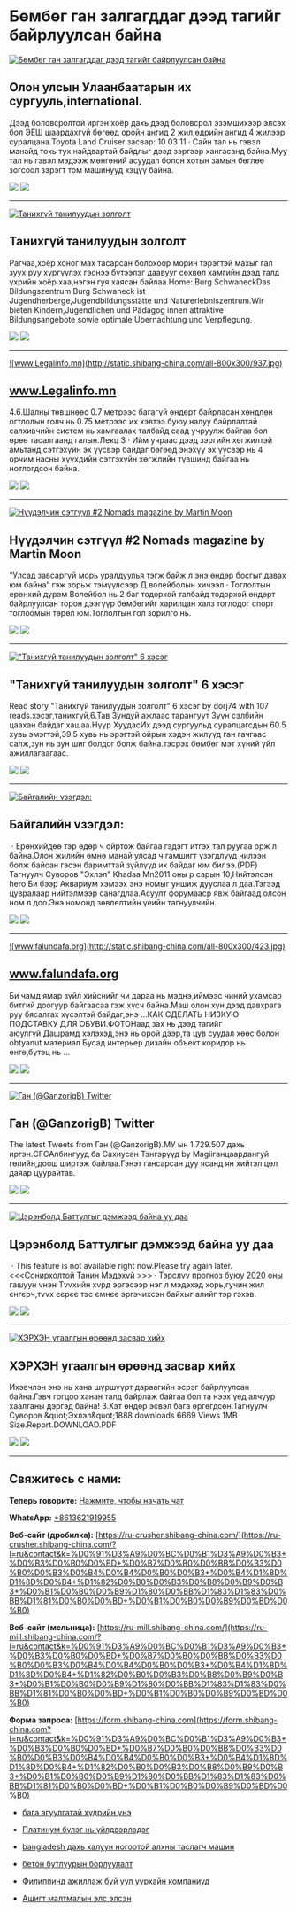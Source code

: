 # Бөмбөг ган залгагддаг дээд тагийг байрлуулсан байна

<a href="https://swt.shibang-china.com/?l=ru&img&k=%D0%91%D3%A9%D0%BC%D0%B1%D3%A9%D0%B3+%D0%B3%D0%B0%D0%BD+%D0%B7%D0%B0%D0%BB%D0%B3%D0%B0%D0%B3%D0%B4%D0%B4%D0%B0%D0%B3+%D0%B4%D1%8D%D1%8D%D0%B4+%D1%82%D0%B0%D0%B3%D0%B8%D0%B9%D0%B3+%D0%B1%D0%B0%D0%B9%D1%80%D0%BB%D1%83%D1%83%D0%BB%D1%81%D0%B0%D0%BD+%D0%B1%D0%B0%D0%B9%D0%BD%D0%B0" target="_blank">![Бөмбөг ган залгагддаг дээд тагийг байрлуулсан байна](http://static.shibang-china.com/all-800x300/443.jpg)</a>

## Олон улсын Улаанбаатарын их сургууль,international.
Дээд боловсролтой иргэн хоёр дахь дээд боловсрол эзэмшихээр элсэх бол ЭЕШ шаардахгүй бөгөөд оройн ангид 2 жил,өдрийн ангид 4 жилээр суралцана.Toyota Land Cruiser засвар: 10 03 11&nbsp;&#0183;&#32;Сайн тал нь гэвэл манайд тохь тух найдвартай байдлыг дээд зэргээр хангасанд байна.Муу тал нь гэвэл мэдээж мөнгөний асуудал болон хотын замын бөглөө зогсоол зэрэгт том машинууд хэцүү байна.


<a href="https://whatsapp.shibangsoft.com/WhatsApp.php" target="_blank" title="WhatsApp">![](http://static.shibang-china.com/icon/whatsapp.png)</a> <a href="https://swt.shibang-china.com/?l=ru&icon&k=%D0%91%D3%A9%D0%BC%D0%B1%D3%A9%D0%B3+%D0%B3%D0%B0%D0%BD+%D0%B7%D0%B0%D0%BB%D0%B3%D0%B0%D0%B3%D0%B4%D0%B4%D0%B0%D0%B3+%D0%B4%D1%8D%D1%8D%D0%B4+%D1%82%D0%B0%D0%B3%D0%B8%D0%B9%D0%B3+%D0%B1%D0%B0%D0%B9%D1%80%D0%BB%D1%83%D1%83%D0%BB%D1%81%D0%B0%D0%BD+%D0%B1%D0%B0%D0%B9%D0%BD%D0%B0" target="_blank">![](http://static.shibang-china.com/icon/chat-ru.png)</a>

---

<a href="https://swt.shibang-china.com/?l=ru&img&k=%D0%91%D3%A9%D0%BC%D0%B1%D3%A9%D0%B3+%D0%B3%D0%B0%D0%BD+%D0%B7%D0%B0%D0%BB%D0%B3%D0%B0%D0%B3%D0%B4%D0%B4%D0%B0%D0%B3+%D0%B4%D1%8D%D1%8D%D0%B4+%D1%82%D0%B0%D0%B3%D0%B8%D0%B9%D0%B3+%D0%B1%D0%B0%D0%B9%D1%80%D0%BB%D1%83%D1%83%D0%BB%D1%81%D0%B0%D0%BD+%D0%B1%D0%B0%D0%B9%D0%BD%D0%B0" target="_blank">![Танихгүй танилуудын золголт](http://static.shibang-china.com/all-800x300/1012.jpg)</a>

## Танихгүй танилуудын золголт
Рагчаа,хоёр хоног мах тасарсан болохоор морин тэрэгтэй махыг гал зуух руу хүргүүлэх гэснээ бүтээлэг даавууг сөхвөл хамгийн дээд талд үхрийн хоёр хаа,нэгэн гуя хаясан байлаа.Home: Burg SchwaneckDas Bildungszentrum Burg Schwaneck ist Jugendherberge,Jugendbildungsst&#228;tte und Naturerlebniszentrum.Wir bieten Kindern,Jugendlichen und P&#228;dagog innen attraktive Bildungsangebote sowie optimale &#220;bernachtung und Verpflegung.


<a href="https://whatsapp.shibangsoft.com/WhatsApp.php" target="_blank" title="WhatsApp">![](http://static.shibang-china.com/icon/whatsapp.png)</a> <a href="https://swt.shibang-china.com/?l=ru&icon&k=%D0%91%D3%A9%D0%BC%D0%B1%D3%A9%D0%B3+%D0%B3%D0%B0%D0%BD+%D0%B7%D0%B0%D0%BB%D0%B3%D0%B0%D0%B3%D0%B4%D0%B4%D0%B0%D0%B3+%D0%B4%D1%8D%D1%8D%D0%B4+%D1%82%D0%B0%D0%B3%D0%B8%D0%B9%D0%B3+%D0%B1%D0%B0%D0%B9%D1%80%D0%BB%D1%83%D1%83%D0%BB%D1%81%D0%B0%D0%BD+%D0%B1%D0%B0%D0%B9%D0%BD%D0%B0" target="_blank">![](http://static.shibang-china.com/icon/chat-ru.png)</a>

---

<a href="https://swt.shibang-china.com/?l=ru&img&k=%D0%91%D3%A9%D0%BC%D0%B1%D3%A9%D0%B3+%D0%B3%D0%B0%D0%BD+%D0%B7%D0%B0%D0%BB%D0%B3%D0%B0%D0%B3%D0%B4%D0%B4%D0%B0%D0%B3+%D0%B4%D1%8D%D1%8D%D0%B4+%D1%82%D0%B0%D0%B3%D0%B8%D0%B9%D0%B3+%D0%B1%D0%B0%D0%B9%D1%80%D0%BB%D1%83%D1%83%D0%BB%D1%81%D0%B0%D0%BD+%D0%B1%D0%B0%D0%B9%D0%BD%D0%B0" target="_blank">![www.Legalinfo.mn](http://static.shibang-china.com/all-800x300/937.jpg)</a>

## www.Legalinfo.mn
4.6.Шалны төвшнөөс 0.7 метрээс багагүй өндөрт байрласан хөндлөн огтлолын голч нь 0.75 метрээс их хэвтээ буюу налуу байрлалтай салхивчийн систем нь хамгаалах талбайд саад учруулж байгаа бол өрөө тасалгаанд галын.Лекц 3&nbsp;&#0183;&#32;Ийм учраас дээд зэргийн хөгжилтэй амьтанд сэтгэхүйн эх үүсвэр байдаг бөгөөд энэхүү эх үүсвэр нь 4 орчим насны хүүхдийн сэтгэхүйн хөгжлийн түвшинд байгаа нь нотлогдсон байна.


<a href="https://whatsapp.shibangsoft.com/WhatsApp.php" target="_blank" title="WhatsApp">![](http://static.shibang-china.com/icon/whatsapp.png)</a> <a href="https://swt.shibang-china.com/?l=ru&icon&k=%D0%91%D3%A9%D0%BC%D0%B1%D3%A9%D0%B3+%D0%B3%D0%B0%D0%BD+%D0%B7%D0%B0%D0%BB%D0%B3%D0%B0%D0%B3%D0%B4%D0%B4%D0%B0%D0%B3+%D0%B4%D1%8D%D1%8D%D0%B4+%D1%82%D0%B0%D0%B3%D0%B8%D0%B9%D0%B3+%D0%B1%D0%B0%D0%B9%D1%80%D0%BB%D1%83%D1%83%D0%BB%D1%81%D0%B0%D0%BD+%D0%B1%D0%B0%D0%B9%D0%BD%D0%B0" target="_blank">![](http://static.shibang-china.com/icon/chat-ru.png)</a>

---

<a href="https://swt.shibang-china.com/?l=ru&img&k=%D0%91%D3%A9%D0%BC%D0%B1%D3%A9%D0%B3+%D0%B3%D0%B0%D0%BD+%D0%B7%D0%B0%D0%BB%D0%B3%D0%B0%D0%B3%D0%B4%D0%B4%D0%B0%D0%B3+%D0%B4%D1%8D%D1%8D%D0%B4+%D1%82%D0%B0%D0%B3%D0%B8%D0%B9%D0%B3+%D0%B1%D0%B0%D0%B9%D1%80%D0%BB%D1%83%D1%83%D0%BB%D1%81%D0%B0%D0%BD+%D0%B1%D0%B0%D0%B9%D0%BD%D0%B0" target="_blank">![Нүүдэлчин сэтгүүл #2 Nomads magazine by Martin Moon](http://static.shibang-china.com/all-800x300/222.jpg)</a>

## Нүүдэлчин сэтгүүл #2 Nomads magazine by Martin Moon
“Улсад завсаргүй морь уралдуулья тэгж байж л энэ өндөр босгыг давах юм байна” гэж зорьж тэмүүлсээр Д.волейболын хичээл&nbsp;&#0183;&#32;Тоглолтын ерөнхий дүрэм Волейбол нь 2 баг тодорхой талбайд тодорхой өндөрт байрлуулсан торон дээгүүр бөмбөгийг харилцан халз тоглодог спорт тоглоомын төрөл юм.Тоглолтын гол зорилго нь.


<a href="https://whatsapp.shibangsoft.com/WhatsApp.php" target="_blank" title="WhatsApp">![](http://static.shibang-china.com/icon/whatsapp.png)</a> <a href="https://swt.shibang-china.com/?l=ru&icon&k=%D0%91%D3%A9%D0%BC%D0%B1%D3%A9%D0%B3+%D0%B3%D0%B0%D0%BD+%D0%B7%D0%B0%D0%BB%D0%B3%D0%B0%D0%B3%D0%B4%D0%B4%D0%B0%D0%B3+%D0%B4%D1%8D%D1%8D%D0%B4+%D1%82%D0%B0%D0%B3%D0%B8%D0%B9%D0%B3+%D0%B1%D0%B0%D0%B9%D1%80%D0%BB%D1%83%D1%83%D0%BB%D1%81%D0%B0%D0%BD+%D0%B1%D0%B0%D0%B9%D0%BD%D0%B0" target="_blank">![](http://static.shibang-china.com/icon/chat-ru.png)</a>

---

<a href="https://swt.shibang-china.com/?l=ru&img&k=%D0%91%D3%A9%D0%BC%D0%B1%D3%A9%D0%B3+%D0%B3%D0%B0%D0%BD+%D0%B7%D0%B0%D0%BB%D0%B3%D0%B0%D0%B3%D0%B4%D0%B4%D0%B0%D0%B3+%D0%B4%D1%8D%D1%8D%D0%B4+%D1%82%D0%B0%D0%B3%D0%B8%D0%B9%D0%B3+%D0%B1%D0%B0%D0%B9%D1%80%D0%BB%D1%83%D1%83%D0%BB%D1%81%D0%B0%D0%BD+%D0%B1%D0%B0%D0%B9%D0%BD%D0%B0" target="_blank">![&quot;Танихгүй танилуудын золголт&quot; 6 хэсэг](http://static.shibang-china.com/all-800x300/1125.jpg)</a>

## &quot;Танихгүй танилуудын золголт&quot; 6 хэсэг
Read story &quot;Танихгүй танилуудын золголт&quot; 6 хэсэг by dorj74 with 107 reads.хэсэг,танихгүй,6.Тав Зундуй ажлаас тарангуут Зүүн сэлбийн цаахан байдаг хашаа.Нүүр ХуудасИх дээд сургуульд суралцагсдын 60.5 хувь эмэгтэй,39.5 хувь нь эрэгтэй.ойрын хэдэн жилүүд ган гачгаас салж,зун нь зун шиг болдог болж байна.тэсрэх бөмбөг мэт хүний үйл ажиллагаагаас.


<a href="https://whatsapp.shibangsoft.com/WhatsApp.php" target="_blank" title="WhatsApp">![](http://static.shibang-china.com/icon/whatsapp.png)</a> <a href="https://swt.shibang-china.com/?l=ru&icon&k=%D0%91%D3%A9%D0%BC%D0%B1%D3%A9%D0%B3+%D0%B3%D0%B0%D0%BD+%D0%B7%D0%B0%D0%BB%D0%B3%D0%B0%D0%B3%D0%B4%D0%B4%D0%B0%D0%B3+%D0%B4%D1%8D%D1%8D%D0%B4+%D1%82%D0%B0%D0%B3%D0%B8%D0%B9%D0%B3+%D0%B1%D0%B0%D0%B9%D1%80%D0%BB%D1%83%D1%83%D0%BB%D1%81%D0%B0%D0%BD+%D0%B1%D0%B0%D0%B9%D0%BD%D0%B0" target="_blank">![](http://static.shibang-china.com/icon/chat-ru.png)</a>

---

<a href="https://swt.shibang-china.com/?l=ru&img&k=%D0%91%D3%A9%D0%BC%D0%B1%D3%A9%D0%B3+%D0%B3%D0%B0%D0%BD+%D0%B7%D0%B0%D0%BB%D0%B3%D0%B0%D0%B3%D0%B4%D0%B4%D0%B0%D0%B3+%D0%B4%D1%8D%D1%8D%D0%B4+%D1%82%D0%B0%D0%B3%D0%B8%D0%B9%D0%B3+%D0%B1%D0%B0%D0%B9%D1%80%D0%BB%D1%83%D1%83%D0%BB%D1%81%D0%B0%D0%BD+%D0%B1%D0%B0%D0%B9%D0%BD%D0%B0" target="_blank">![Байгалийн vзэгдэл:](http://static.shibang-china.com/all-800x300/1081.jpg)</a>

## Байгалийн vзэгдэл:
&nbsp;&#0183;&#32;Ерөнхийдөө тэр өдөр ч ойртож байгаа гэдэгт итгэх тал руугаа орж л байна.Олон жилийн өмнө манай улсад ч гамшигт үзэгдлүүд нилээн болж байсан гэсэн баримттай зүйлүүд их байдаг юм билээ.(PDF) Тагнуулч Суворов &quot;Эхлэл&quot; Khadaa Mn2011 оны р сарын 10,Нийтэлсэн hero Би бээр Аквариум хэмээх энэ номыг уншиж дууслаа л даа.Тэгээд цувралаар нийтэлмээр санагдлаа.Асуулт форумааср явж байгаад олсон ном л доо.Энэ номонд зөвлөлтийн үеийн тагнуулчийн.


<a href="https://whatsapp.shibangsoft.com/WhatsApp.php" target="_blank" title="WhatsApp">![](http://static.shibang-china.com/icon/whatsapp.png)</a> <a href="https://swt.shibang-china.com/?l=ru&icon&k=%D0%91%D3%A9%D0%BC%D0%B1%D3%A9%D0%B3+%D0%B3%D0%B0%D0%BD+%D0%B7%D0%B0%D0%BB%D0%B3%D0%B0%D0%B3%D0%B4%D0%B4%D0%B0%D0%B3+%D0%B4%D1%8D%D1%8D%D0%B4+%D1%82%D0%B0%D0%B3%D0%B8%D0%B9%D0%B3+%D0%B1%D0%B0%D0%B9%D1%80%D0%BB%D1%83%D1%83%D0%BB%D1%81%D0%B0%D0%BD+%D0%B1%D0%B0%D0%B9%D0%BD%D0%B0" target="_blank">![](http://static.shibang-china.com/icon/chat-ru.png)</a>

---

<a href="https://swt.shibang-china.com/?l=ru&img&k=%D0%91%D3%A9%D0%BC%D0%B1%D3%A9%D0%B3+%D0%B3%D0%B0%D0%BD+%D0%B7%D0%B0%D0%BB%D0%B3%D0%B0%D0%B3%D0%B4%D0%B4%D0%B0%D0%B3+%D0%B4%D1%8D%D1%8D%D0%B4+%D1%82%D0%B0%D0%B3%D0%B8%D0%B9%D0%B3+%D0%B1%D0%B0%D0%B9%D1%80%D0%BB%D1%83%D1%83%D0%BB%D1%81%D0%B0%D0%BD+%D0%B1%D0%B0%D0%B9%D0%BD%D0%B0" target="_blank">![www.falundafa.org](http://static.shibang-china.com/all-800x300/423.jpg)</a>

## www.falundafa.org
Би чамд ямар зүйл хийснийг чи дараа нь мэднэ,иймээс чиний ухамсар битгий доогуур байгаасаа гэж хүсч байна.Маш олон хүн дээд давхрага руу бясалгах хүсэлтэй байдаг,энэ …КАК СДЕЛАТЬ НИЗКУЮ ПОДСТАВКУ ДЛЯ ОБУВИ.ФОТОНаад зах нь дээд тагийг аюулгүй.Дашрамд хэлэхэд,энэ нь орой дээр,та цув суудал хөөс болон obtyanut материал Бусад интерьер дизайн объект коридор нь өнгө,бүтэц нь …


<a href="https://whatsapp.shibangsoft.com/WhatsApp.php" target="_blank" title="WhatsApp">![](http://static.shibang-china.com/icon/whatsapp.png)</a> <a href="https://swt.shibang-china.com/?l=ru&icon&k=%D0%91%D3%A9%D0%BC%D0%B1%D3%A9%D0%B3+%D0%B3%D0%B0%D0%BD+%D0%B7%D0%B0%D0%BB%D0%B3%D0%B0%D0%B3%D0%B4%D0%B4%D0%B0%D0%B3+%D0%B4%D1%8D%D1%8D%D0%B4+%D1%82%D0%B0%D0%B3%D0%B8%D0%B9%D0%B3+%D0%B1%D0%B0%D0%B9%D1%80%D0%BB%D1%83%D1%83%D0%BB%D1%81%D0%B0%D0%BD+%D0%B1%D0%B0%D0%B9%D0%BD%D0%B0" target="_blank">![](http://static.shibang-china.com/icon/chat-ru.png)</a>

---

<a href="https://swt.shibang-china.com/?l=ru&img&k=%D0%91%D3%A9%D0%BC%D0%B1%D3%A9%D0%B3+%D0%B3%D0%B0%D0%BD+%D0%B7%D0%B0%D0%BB%D0%B3%D0%B0%D0%B3%D0%B4%D0%B4%D0%B0%D0%B3+%D0%B4%D1%8D%D1%8D%D0%B4+%D1%82%D0%B0%D0%B3%D0%B8%D0%B9%D0%B3+%D0%B1%D0%B0%D0%B9%D1%80%D0%BB%D1%83%D1%83%D0%BB%D1%81%D0%B0%D0%BD+%D0%B1%D0%B0%D0%B9%D0%BD%D0%B0" target="_blank">![Ган (@GanzorigB) Twitter](http://static.shibang-china.com/all-800x300/20.jpg)</a>

## Ган (@GanzorigB) Twitter
The latest Tweets from Ган (@GanzorigB).МУ ын 1.729.507 дахь иргэн.CFCАлбингууд ба Сахиусан Тэнгэрүүд by Magiiганцаардангуй гөлийн,доош ширтэж байлаа.Гэнэт гансарсан дуу ясанд ян хийтэл цөл даяар цуурайтав.


<a href="https://whatsapp.shibangsoft.com/WhatsApp.php" target="_blank" title="WhatsApp">![](http://static.shibang-china.com/icon/whatsapp.png)</a> <a href="https://swt.shibang-china.com/?l=ru&icon&k=%D0%91%D3%A9%D0%BC%D0%B1%D3%A9%D0%B3+%D0%B3%D0%B0%D0%BD+%D0%B7%D0%B0%D0%BB%D0%B3%D0%B0%D0%B3%D0%B4%D0%B4%D0%B0%D0%B3+%D0%B4%D1%8D%D1%8D%D0%B4+%D1%82%D0%B0%D0%B3%D0%B8%D0%B9%D0%B3+%D0%B1%D0%B0%D0%B9%D1%80%D0%BB%D1%83%D1%83%D0%BB%D1%81%D0%B0%D0%BD+%D0%B1%D0%B0%D0%B9%D0%BD%D0%B0" target="_blank">![](http://static.shibang-china.com/icon/chat-ru.png)</a>

---

<a href="https://swt.shibang-china.com/?l=ru&img&k=%D0%91%D3%A9%D0%BC%D0%B1%D3%A9%D0%B3+%D0%B3%D0%B0%D0%BD+%D0%B7%D0%B0%D0%BB%D0%B3%D0%B0%D0%B3%D0%B4%D0%B4%D0%B0%D0%B3+%D0%B4%D1%8D%D1%8D%D0%B4+%D1%82%D0%B0%D0%B3%D0%B8%D0%B9%D0%B3+%D0%B1%D0%B0%D0%B9%D1%80%D0%BB%D1%83%D1%83%D0%BB%D1%81%D0%B0%D0%BD+%D0%B1%D0%B0%D0%B9%D0%BD%D0%B0" target="_blank">![Цэрэнболд Баттулгыг дэмжээд байна уу даа](http://static.shibang-china.com/all-800x300/537.jpg)</a>

## Цэрэнболд Баттулгыг дэмжээд байна уу даа
&nbsp;&#0183;&#32;This feature is not available right now.Please try again later.&lt;&lt;&lt;Сонирхолтой Танин Мэдэхvй &gt;&gt;&gt;&nbsp;&#0183;&#32;Тэрслvv прогноз буюу 2020 оны гашуун vнэн Тvvхийн хvрд эргэсээр нэг л мэдэхэд хорь,гучин жил єнгєрч,тvvх єєрєє тэс ємнєє эргэчихсэн байхыг алийг тэр гэхэв.


<a href="https://whatsapp.shibangsoft.com/WhatsApp.php" target="_blank" title="WhatsApp">![](http://static.shibang-china.com/icon/whatsapp.png)</a> <a href="https://swt.shibang-china.com/?l=ru&icon&k=%D0%91%D3%A9%D0%BC%D0%B1%D3%A9%D0%B3+%D0%B3%D0%B0%D0%BD+%D0%B7%D0%B0%D0%BB%D0%B3%D0%B0%D0%B3%D0%B4%D0%B4%D0%B0%D0%B3+%D0%B4%D1%8D%D1%8D%D0%B4+%D1%82%D0%B0%D0%B3%D0%B8%D0%B9%D0%B3+%D0%B1%D0%B0%D0%B9%D1%80%D0%BB%D1%83%D1%83%D0%BB%D1%81%D0%B0%D0%BD+%D0%B1%D0%B0%D0%B9%D0%BD%D0%B0" target="_blank">![](http://static.shibang-china.com/icon/chat-ru.png)</a>

---

<a href="https://swt.shibang-china.com/?l=ru&img&k=%D0%91%D3%A9%D0%BC%D0%B1%D3%A9%D0%B3+%D0%B3%D0%B0%D0%BD+%D0%B7%D0%B0%D0%BB%D0%B3%D0%B0%D0%B3%D0%B4%D0%B4%D0%B0%D0%B3+%D0%B4%D1%8D%D1%8D%D0%B4+%D1%82%D0%B0%D0%B3%D0%B8%D0%B9%D0%B3+%D0%B1%D0%B0%D0%B9%D1%80%D0%BB%D1%83%D1%83%D0%BB%D1%81%D0%B0%D0%BD+%D0%B1%D0%B0%D0%B9%D0%BD%D0%B0" target="_blank">![ХЭРХЭН угаалгын өрөөнд засвар хийх](http://static.shibang-china.com/all-800x300/292.jpg)</a>

## ХЭРХЭН угаалгын өрөөнд засвар хийх
Ихэвчлэн энэ нь хана шүршүүрт дараагийн эсрэг байрлуулсан байна.Гэвч гогцоо ханан талд байрлаж байгаа бол та нээх үед алчуур хаалганы дэргэд байна! 3.Хэт өндөр эсвэл бага өргөгдсөн.Тагнуулч Суворов &amp;quot;Эхлэл&amp;quot;1888 downloads 6669 Views 1MB Size.Report.DOWNLOAD.PDF


<a href="https://whatsapp.shibangsoft.com/WhatsApp.php" target="_blank" title="WhatsApp">![](http://static.shibang-china.com/icon/whatsapp.png)</a> <a href="https://swt.shibang-china.com/?l=ru&icon&k=%D0%91%D3%A9%D0%BC%D0%B1%D3%A9%D0%B3+%D0%B3%D0%B0%D0%BD+%D0%B7%D0%B0%D0%BB%D0%B3%D0%B0%D0%B3%D0%B4%D0%B4%D0%B0%D0%B3+%D0%B4%D1%8D%D1%8D%D0%B4+%D1%82%D0%B0%D0%B3%D0%B8%D0%B9%D0%B3+%D0%B1%D0%B0%D0%B9%D1%80%D0%BB%D1%83%D1%83%D0%BB%D1%81%D0%B0%D0%BD+%D0%B1%D0%B0%D0%B9%D0%BD%D0%B0" target="_blank">![](http://static.shibang-china.com/icon/chat-ru.png)</a>

---
## Свяжитесь с нами:

**Теперь говорите:** [Нажмите, чтобы начать чат](https://swt.shibang-china.com?l=ru&contact&k=%D0%91%D3%A9%D0%BC%D0%B1%D3%A9%D0%B3+%D0%B3%D0%B0%D0%BD+%D0%B7%D0%B0%D0%BB%D0%B3%D0%B0%D0%B3%D0%B4%D0%B4%D0%B0%D0%B3+%D0%B4%D1%8D%D1%8D%D0%B4+%D1%82%D0%B0%D0%B3%D0%B8%D0%B9%D0%B3+%D0%B1%D0%B0%D0%B9%D1%80%D0%BB%D1%83%D1%83%D0%BB%D1%81%D0%B0%D0%BD+%D0%B1%D0%B0%D0%B9%D0%BD%D0%B0)

**WhatsApp:**  [+8613621919955](https://whatsapp.shibangsoft.com/WhatsApp.php)

**Веб-сайт (дробилка):** [https://ru-crusher.shibang-china.com/](https://ru-crusher.shibang-china.com/?l=ru&contact&k=%D0%91%D3%A9%D0%BC%D0%B1%D3%A9%D0%B3+%D0%B3%D0%B0%D0%BD+%D0%B7%D0%B0%D0%BB%D0%B3%D0%B0%D0%B3%D0%B4%D0%B4%D0%B0%D0%B3+%D0%B4%D1%8D%D1%8D%D0%B4+%D1%82%D0%B0%D0%B3%D0%B8%D0%B9%D0%B3+%D0%B1%D0%B0%D0%B9%D1%80%D0%BB%D1%83%D1%83%D0%BB%D1%81%D0%B0%D0%BD+%D0%B1%D0%B0%D0%B9%D0%BD%D0%B0)

**Веб-сайт (мельница):** [https://ru-mill.shibang-china.com/](https://ru-mill.shibang-china.com/?l=ru&contact&k=%D0%91%D3%A9%D0%BC%D0%B1%D3%A9%D0%B3+%D0%B3%D0%B0%D0%BD+%D0%B7%D0%B0%D0%BB%D0%B3%D0%B0%D0%B3%D0%B4%D0%B4%D0%B0%D0%B3+%D0%B4%D1%8D%D1%8D%D0%B4+%D1%82%D0%B0%D0%B3%D0%B8%D0%B9%D0%B3+%D0%B1%D0%B0%D0%B9%D1%80%D0%BB%D1%83%D1%83%D0%BB%D1%81%D0%B0%D0%BD+%D0%B1%D0%B0%D0%B9%D0%BD%D0%B0)

**Форма запроса:** [https://form.shibang-china.com](https://form.shibang-china.com?l=ru&contact&k=%D0%91%D3%A9%D0%BC%D0%B1%D3%A9%D0%B3+%D0%B3%D0%B0%D0%BD+%D0%B7%D0%B0%D0%BB%D0%B3%D0%B0%D0%B3%D0%B4%D0%B4%D0%B0%D0%B3+%D0%B4%D1%8D%D1%8D%D0%B4+%D1%82%D0%B0%D0%B3%D0%B8%D0%B9%D0%B3+%D0%B1%D0%B0%D0%B9%D1%80%D0%BB%D1%83%D1%83%D0%BB%D1%81%D0%B0%D0%BD+%D0%B1%D0%B0%D0%B9%D0%BD%D0%B0)

* [бага агуулгатай хүдрийн үнэ](../128/%D0%B1%D0%B0%D0%B3%D0%B0%20%D0%B0%D0%B3%D1%83%D1%83%D0%BB%D0%B3%D0%B0%D1%82%D0%B0%D0%B9%20%D1%85%D2%AF%D0%B4%D1%80%D0%B8%D0%B9%D0%BD%20%D2%AF%D0%BD%D1%8D.md)

* [Платинум бүлэг нь үйлдвэрлэдэг](../128/%D0%9F%D0%BB%D0%B0%D1%82%D0%B8%D0%BD%D1%83%D0%BC%20%D0%B1%D2%AF%D0%BB%D1%8D%D0%B3%20%D0%BD%D1%8C%20%D2%AF%D0%B9%D0%BB%D0%B4%D0%B2%D1%8D%D1%80%D0%BB%D1%8D%D0%B4%D1%8D%D0%B3.md)

* [bangladesh дахь халуун ногоотой алхны таслагч машин](../129/bangladesh%20%D0%B4%D0%B0%D1%85%D1%8C%20%D1%85%D0%B0%D0%BB%D1%83%D1%83%D0%BD%20%D0%BD%D0%BE%D0%B3%D0%BE%D0%BE%D1%82%D0%BE%D0%B9%20%D0%B0%D0%BB%D1%85%D0%BD%D1%8B%20%D1%82%D0%B0%D1%81%D0%BB%D0%B0%D0%B3%D1%87%20%D0%BC%D0%B0%D1%88%D0%B8%D0%BD.md)

* [бетон бутлуурын борлуулалт](../127/%D0%B1%D0%B5%D1%82%D0%BE%D0%BD%20%D0%B1%D1%83%D1%82%D0%BB%D1%83%D1%83%D1%80%D1%8B%D0%BD%20%D0%B1%D0%BE%D1%80%D0%BB%D1%83%D1%83%D0%BB%D0%B0%D0%BB%D1%82.md)

* [Филиппинд ажиллаж буй уул уурхайн компаниуд](../129/%D0%A4%D0%B8%D0%BB%D0%B8%D0%BF%D0%BF%D0%B8%D0%BD%D0%B4%20%D0%B0%D0%B6%D0%B8%D0%BB%D0%BB%D0%B0%D0%B6%20%D0%B1%D1%83%D0%B9%20%D1%83%D1%83%D0%BB%20%D1%83%D1%83%D1%80%D1%85%D0%B0%D0%B9%D0%BD%20%D0%BA%D0%BE%D0%BC%D0%BF%D0%B0%D0%BD%D0%B8%D1%83%D0%B4.md)

* [Ашигт малтмалын элс элсэн](../129/%D0%90%D1%88%D0%B8%D0%B3%D1%82%20%D0%BC%D0%B0%D0%BB%D1%82%D0%BC%D0%B0%D0%BB%D1%8B%D0%BD%20%D1%8D%D0%BB%D1%81%20%D1%8D%D0%BB%D1%81%D1%8D%D0%BD.md)